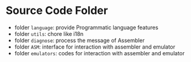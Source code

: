 # Source Code Folder

- folder `language`: provide Programmatic language features
- folder `utils`: chore like i18n
- folder `diagnose`: process the message of Assembler
- folder `ASM`: interface for interaction with assembler and emulator
- folder `emulators`: codes for interaction with assembler and emulator

